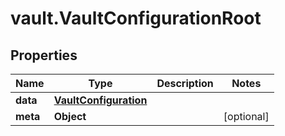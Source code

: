 # vault.VaultConfigurationRoot

## Properties

Name | Type | Description | Notes
------------ | ------------- | ------------- | -------------
**data** | [**VaultConfiguration**](VaultConfiguration.md) |  | 
**meta** | **Object** |  | [optional] 


